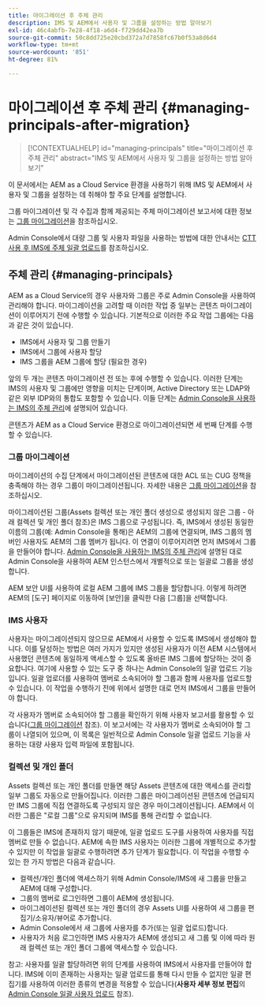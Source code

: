 ```yaml
---
title: 마이그레이션 후 주체 관리
description: IMS 및 AEM에서 사용자 및 그룹을 설정하는 방법 알아보기
exl-id: 46c4abfb-7e28-4f18-a6d4-f729dd42ea7b
source-git-commit: 50c8dd725e20cbd372a7d7858fc67b0f53a8d6d4
workflow-type: tm+mt
source-wordcount: '851'
ht-degree: 81%

---
```


# 마이그레이션 후 주체 관리 {#managing-principals-after-migration}

>[!CONTEXTUALHELP]
>id="managing-principals"
>title="마이그레이션 후 주체 관리"
>abstract="IMS 및 AEM에서 사용자 및 그룹을 설정하는 방법 알아보기"

이 문서에서는 AEM as a Cloud Service 환경을 사용하기 위해 IMS 및 AEM에서 사용자 및 그룹을 설정하는 데 취해야 할 주요 단계를 설명합니다.

그룹 마이그레이션 및 각 수집과 함께 제공되는 주체 마이그레이션 보고서에 대한 정보는 [그룹 마이그레이션](/help/journey-migration/content-transfer-tool/using-content-transfer-tool/group-migration.md)을 참조하십시오.

Admin Console에서 대량 그룹 및 사용자 파일을 사용하는 방법에 대한 안내서는 [CTT 사용 후 IMS에 주체 일괄 업로드](/help/journey-migration/content-transfer-tool/using-content-transfer-tool/bulk-principal-uploading.md)를 참조하십시오.

## 주체 관리 {#managing-principals}

AEM as a Cloud Service의 경우 사용자와 그룹은 주로 Admin Console을 사용하여 관리해야 합니다.  마이그레이션을 고려할 때 이러한 작업 중 일부는 콘텐츠 마이그레이션이 이루어지기 전에 수행할 수 있습니다.  기본적으로 이러한 주요 작업 그룹에는 다음과 같은 것이 있습니다.

* IMS에서 사용자 및 그룹 만들기
* IMS에서 그룹에 사용자 할당
* IMS 그룹을 AEM 그룹에 할당 (필요한 경우)

앞의 두 개는 콘텐츠 마이그레이션 전 또는 후에 수행할 수 있습니다.  이러한 단계는 IMS의 사용자 및 그룹에만 영향을 미치는 단계이며, Active Directory 또는 LDAP와 같은 외부 IDP와의 통합도 포함할 수 있습니다.  이들 단계는 [Admin Console을 사용하는 IMS의 주체 관리](/help/journey-migration/managing-principals.md)에 설명되어 있습니다.

콘텐츠가 AEM as a Cloud Service 환경으로 마이그레이션되면 세 번째 단계를 수행할 수 있습니다.

### 그룹 마이그레이션

마이그레이션의 수집 단계에서 마이그레이션된 콘텐츠에 대한 ACL 또는 CUG 정책을 충족해야 하는 경우 그룹이 마이그레이션됩니다.  자세한 내용은 [그룹 마이그레이션](/help/journey-migration/content-transfer-tool/using-content-transfer-tool/group-migration.md)을 참조하십시오.

마이그레이션된 그룹(Assets 컬렉션 또는 개인 폴더 생성으로 생성되지 않은 그룹 - 아래 컬렉션 및 개인 폴더 참조)은 IMS 그룹으로 구성됩니다.  즉, IMS에서 생성된 동일한 이름의 그룹(예: Admin Console을 통해)은 AEM의 그룹에 연결되며, IMS 그룹의 멤버인 사용자도 AEM의 그룹 멤버가 됩니다.  이 연결이 이루어지려면 먼저 IMS에서 그룹을 만들어야 합니다.  [Admin Console을 사용하는 IMS의 주체 관리](/help/journey-migration/managing-principals.md)에 설명된 대로 Admin Console을 사용하여 AEM 인스턴스에서 개별적으로 또는 일괄로 그룹을 생성합니다.

AEM 보안 UI를 사용하여 로컬 AEM 그룹에 IMS 그룹을 할당합니다. 이렇게 하려면 AEM의 [도구] 페이지로 이동하여 [보안]을 클릭한 다음 [그룹]을 선택합니다.

### IMS 사용자

사용자는 마이그레이션되지 않으므로 AEM에서 사용할 수 있도록 IMS에서 생성해야 합니다.  이를 달성하는 방법은 여러 가지가 있지만 생성된 사용자가 이전 AEM 시스템에서 사용했던 콘텐츠에 동일하게 액세스할 수 있도록 올바른 IMS 그룹에 할당하는 것이 중요합니다.  여기에 사용할 수 있는 도구 중 하나는 Admin Console의 일괄 업로드 기능입니다. 일괄 업로더를 사용하여 멤버로 소속되어야 할 그룹과 함께 사용자를 업로드할 수 있습니다.  이 작업을 수행하기 전에 위에서 설명한 대로 먼저 IMS에서 그룹을 만들어야 합니다.

각 사용자가 멤버로 소속되어야 할 그룹을 확인하기 위해 사용자 보고서를 활용할 수 있습니다([그룹 마이그레이션](/help/journey-migration/content-transfer-tool/using-content-transfer-tool/group-migration.md) 참조).  이 보고서에는 각 사용자가 멤버로 소속되어야 할 그룹이 나열되어 있으며, 이 목록은 일반적으로 Admin Console 일괄 업로드 기능을 사용하는 대량 사용자 입력 파일에 포함됩니다.

### 컬렉션 및 개인 폴더

Assets 컬렉션 또는 개인 폴더를 만들면 해당 Assets 콘텐츠에 대한 액세스를 관리할 일부 그룹도 자동으로 만들어집니다.  이러한 그룹은 마이그레이션된 콘텐츠에 언급되지만 IMS 그룹에 직접 연결하도록 구성되지 않은 경우 마이그레이션됩니다. AEM에서 이러한 그룹은 &quot;로컬 그룹&quot;으로 유지되며 IMS를 통해 관리할 수 없습니다.

이 그룹들은 IMS에 존재하지 않기 때문에, 일괄 업로드 도구를 사용하여 사용자를 직접 멤버로 만들 수 없습니다.  AEM에 속한 IMS 사용자는 이러한 그룹에 개별적으로 추가할 수 있지만 이 작업을 일괄로 수행하려면 추가 단계가 필요합니다.  이 작업을 수행할 수 있는 한 가지 방법은 다음과 같습니다.
* 컬렉션/개인 폴더에 액세스하기 위해 Admin Console/IMS에 새 그룹을 만들고 AEM에 대해 구성합니다.
* 그룹의 멤버로 로그인하면 그룹이 AEM에 생성됩니다.
* 마이그레이션된 컬렉션 또는 개인 폴더의 경우 Assets UI를 사용하여 새 그룹을 편집기/소유자/뷰어로 추가합니다.
* Admin Console에서 새 그룹에 사용자를 추가(또는 일괄 업로드)합니다.
* 사용자가 처음 로그인하면 IMS 사용자가 AEM에 생성되고 새 그룹 및 이에 따라 원래 컬렉션 또는 개인 폴더 그룹에 액세스할 수 있습니다.

참고: 사용자를 일괄 할당하려면 위의 단계를 사용하여 IMS에서 사용자를 만들어야 합니다. IMS에 이미 존재하는 사용자는 일괄 업로드를 통해 다시 만들 수 없지만 일괄 편집기를 사용하여 이러한 종류의 변경을 적용할 수 있습니다(**사용자 세부 정보 편집**&#x200B;의 [Admin Console 일괄 사용자 업로드](https://helpx.adobe.com/kr/enterprise/using/bulk-upload-users.html) 참조).

